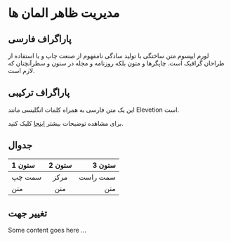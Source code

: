 <link rel="stylesheet" href="../content/custom.css">

# مدیریت ظاهر المان ها

## پاراگراف فارسی
لورم ایپسوم متن ساختگی با تولید سادگی نامفهوم از صنعت چاپ و با استفاده از طراحان گرافیک است. چاپگرها و متون بلکه روزنامه و مجله در ستون و سطرآنچنان که لازم است.

## پاراگراف ترکیبی
این یک متن فارسی به همراه کلمات انگلیسی مانند Elevetion است.

برای مشاهده توضیحات بیشتر [اینجا](http://www.microsoft.com "Microsoft official Website") کلیک کنید.

## جدوال
ستون 1 | ستون 2 | ستون 3
:-- | :-: | --:
سمت چپ | مرکز | سمت راست
متن | متن | متن


## تغییر جهت
<div style="direction: ltr">
Some content goes here ...
</div>

